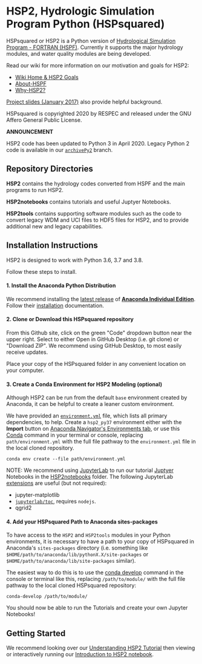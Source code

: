 # HSP2, Hydrologic Simulation Program Python (HSPsquared)

HSPsquared or HSP2 is a Python version of [Hydrological Simulation Program - FORTRAN (HSPF)](https://www.epa.gov/ceam/hydrological-simulation-program-fortran-hspf).
Currently it supports the major hydrology modules, and water quality modules are
being developed.

Read our wiki for more information on our motivation and goals for HSP2:
- [Wiki Home & HSP2 Goals](https://github.com/respec/HSPsquared/wiki)
- [About-HSPF](https://github.com/respec/HSPsquared/wiki/About-HSPF)
- [Why-HSP2?](https://github.com/respec/HSPsquared/wiki/Why-HSP2%3F)

[Project slides (January 2017)](https://github.com/respec/HSPsquared/blob/archivePy2/Why%20HSP2%20(EAA).pdf) also provide helpful background.

HSPsquared is copyrighted 2020 by RESPEC and released under the GNU Affero General
Public License.


**ANNOUNCEMENT**

HSP2 code has been updated to Python 3 in April 2020. Legacy Python 2 code is available in our [`archivePy2`](https://github.com/respec/HSPsquared/tree/archivePy2) branch.


## Repository Directories

**HSP2** contains the hydrology codes converted from HSPF and the main programs
to run HSP2.

**HSP2notebooks** contains tutorials and useful Juptyer Notebooks.

**HSP2tools** contains supporting software modules such as the code to convert
legacy WDM and UCI files to HDF5 files for HSP2, and to provide additional new
and legacy capabilities.


## Installation Instructions

HSP2 is designed to work with Python 3.6, 3.7 and 3.8.

Follow these steps to install.

#### 1. Install the Anaconda Python Distribution

We recommend installing the [latest release](https://docs.anaconda.com/anaconda/reference/release-notes/) of [**Anaconda Individual Edition**](https://www.anaconda.com/distribution). Follow their [installation](https://docs.anaconda.com/anaconda/install/) documentation.

#### 2. Clone or Download this HSPsquared repository

From this Github site, click on the green "Code" dropdown button near the upper right. Select to either Open in GitHub Desktop (i.e. git clone) or "Download ZIP". We recommend using GitHub Desktop, to most easily receive updates.

Place your copy of the HSPsquared folder in any convenient location on your computer.

#### 3. Create a Conda Environment for HSP2 Modeling (optional)

Although HSP2 can be run from the default `base` environment created by Anaconda,
it can be helpful to create a leaner custom environment.

We have provided an [`environment.yml`](environment.yml) file, which lists all primary dependencies, to help. Create a `hsp2_py37` environment either with the **Import** button on [Anaconda Navigator's Environments tab](https://docs.anaconda.com/anaconda/navigator/overview/#environments-tab), or use this [Conda](https://conda.io/docs/) command in your terminal or console,  replacing `path/environment.yml` with the full file pathway to the `environment.yml` file in the local cloned repository.

```console
conda env create --file path/environment.yml
```

NOTE: We recommend using [JupyterLab](https://jupyterlab.readthedocs.io/en/stable/) to run our tutorial [Juptyer](https://jupyter.org/index.html) Notebooks in the [HSP2notebooks](HSP2notebooks/) folder. The following JupyterLab [extensions](https://jupyterlab.readthedocs.io/en/stable/user/extensions.html) are useful (but not required):
+ jupyter-matplotlib
+ [`jupyterlab/toc`](https://github.com/jupyterlab/jupyterlab-toc), requires `nodejs`.
+ qgrid2



#### 4. Add your HSPsquared Path to Anaconda sites-packages

To have access to the `HSP2` and `HSP2tools` modules in your Python environments,
it is necessary to have a path to your copy of HSPsquared in Anaconda's `sites-packages` directory (i.e. something like `$HOME/path/to/anaconda/lib/pythonX.X/site-packages` or `$HOME/path/to/anaconda/lib/site-packages` similar).

The easiest way to do this is to use the [conda develop](https://docs.conda.io/projects/conda-build/en/latest/resources/commands/conda-develop.html) command in the console or terminal like this, replacing `/path/to/module/` with the full file pathway to the local cloned HSPsquared repository:

```console
conda-develop /path/to/module/
```

You should now be able to run the Tutorials and create your own Jupyter Notebooks!


## Getting Started

We recommend looking over our [Understanding HSP2 Tutorial](HSP2notebooks/Tutorial1.md) then viewing or interactively running our [Introduction to HSP2 notebook](HSP2notebooks/Introduction.ipynb).
